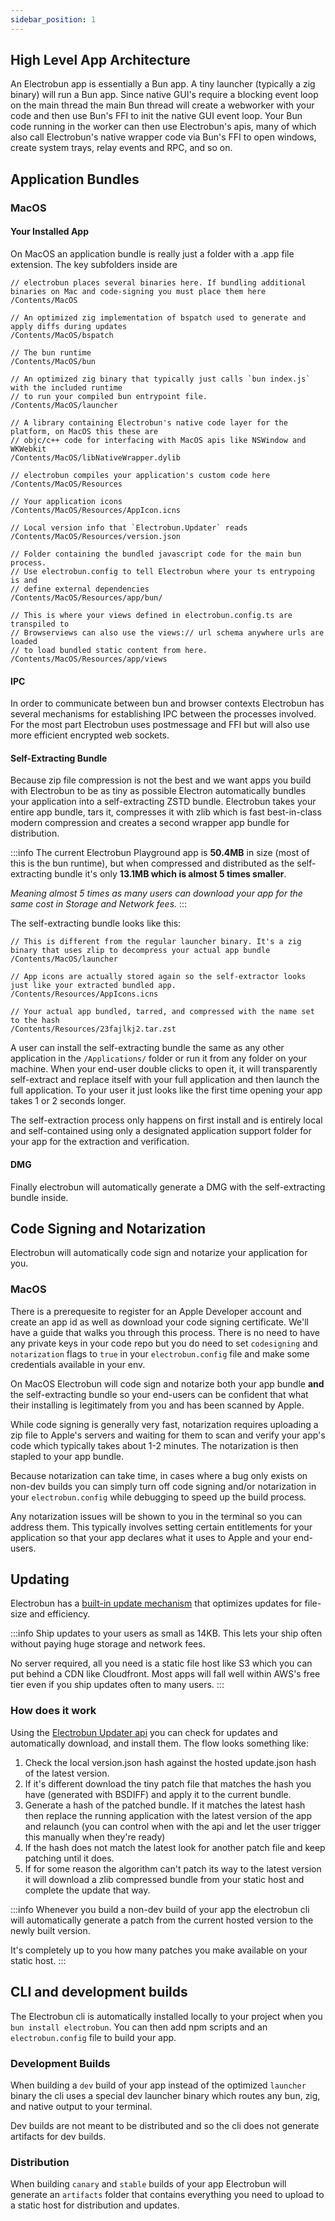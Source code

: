 ```yaml
---
sidebar_position: 1
---
```


## High Level App Architecture
An Electrobun app is essentially a Bun app. A tiny launcher (typically a zig binary) will run a Bun app. Since native GUI's require a blocking event loop on the main thread the main Bun thread will create a webworker with your code and then use Bun's FFI to init the native GUI event loop. Your Bun code running in the worker can then use Electrobun's apis, many of which also call Electrobun's native wrapper code via Bun's FFI to open windows, create system trays, relay events and RPC, and so on.

## Application Bundles

### MacOS

#### Your Installed App

On MacOS an application bundle is really just a folder with a .app file extension. The key subfolders inside are

```
// electrobun places several binaries here. If bundling additional binaries on Mac and code-signing you must place them here
/Contents/MacOS

// An optimized zig implementation of bspatch used to generate and apply diffs during updates
/Contents/MacOS/bspatch

// The bun runtime
/Contents/MacOS/bun

// An optimized zig binary that typically just calls `bun index.js` with the included runtime
// to run your compiled bun entrypoint file.
/Contents/MacOS/launcher

// A library containing Electrobun's native code layer for the platform, on MacOS this these are
// objc/c++ code for interfacing with MacOS apis like NSWindow and WKWebkit
/Contents/MacOS/libNativeWrapper.dylib

// electrobun compiles your application's custom code here
/Contents/MacOS/Resources

// Your application icons
/Contents/MacOS/Resources/AppIcon.icns

// Local version info that `Electrobun.Updater` reads
/Contents/MacOS/Resources/version.json

// Folder containing the bundled javascript code for the main bun process.
// Use electrobun.config to tell Electrobun where your ts entrypoing is and
// define external dependencies
/Contents/MacOS/Resources/app/bun/

// This is where your views defined in electrobun.config.ts are transpiled to
// Browserviews can also use the views:// url schema anywhere urls are loaded
// to load bundled static content from here.
/Contents/MacOS/Resources/app/views
```

#### IPC

In order to communicate between bun and browser contexts Electrobun has several mechanisms for establishing IPC between the processes involved. For the most part Electrobun uses postmessage and FFI but will also use more efficient encrypted web sockets.

#### Self-Extracting Bundle

Because zip file compression is not the best and we want apps you build with Electrobun to be as tiny as possible Electron automatically bundles your application into a self-extracting ZSTD bundle. Electrobun takes your entire app bundle, tars it, compresses it with zlib which is fast best-in-class modern compression and creates a second wrapper app bundle for distribution.

:::info
The current Electrobun Playground app is **50.4MB** in size (most of this is the bun runtime), but when compressed and distributed as the self-extracting bundle it's only **13.1MB which is almost 5 times smaller**.

_Meaning almost 5 times as many users can download your app for the same cost in Storage and Network fees._
:::

The self-extracting bundle looks like this:

```
// This is different from the regular launcher binary. It's a zig binary that uses zlip to decompress your actual app bundle
/Contents/MacOS/launcher

// App icons are actually stored again so the self-extractor looks just like your extracted bundled app.
/Contents/Resources/AppIcons.icns

// Your actual app bundled, tarred, and compressed with the name set to the hash
/Contents/Resources/23fajlkj2.tar.zst
```

A user can install the self-extracting bundle the same as any other application in the `/Applications/` folder or run it from any folder on your machine. When your end-user double clicks to open it, it will transparently self-extract and replace itself with your full application and then launch the full application. To your user it just looks like the first time opening your app takes 1 or 2 seconds longer.

The self-extraction process only happens on first install and is entirely local and self-contained using only a designated application support folder for your app for the extraction and verification.

#### DMG

Finally electrobun will automatically generate a DMG with the self-extracting bundle inside.

## Code Signing and Notarization

Electrobun will automatically code sign and notarize your application for you.

### MacOS

There is a prerequesite to register for an Apple Developer account and create an app id as well as download your code signing certificate. We'll have a guide that walks you through this process. There is no need to have any private keys in your code repo but you do need to set `codesigning` and `notarization` flags to `true` in your `electrobun.config` file and make some credentials available in your env.

On MacOS Electrobun will code sign and notarize both your app bundle **and** the self-extracting bundle so your end-users can be confident that what their installing is legitimately from you and has been scanned by Apple.

While code signing is generally very fast, notarization requires uploading a zip file to Apple's servers and waiting for them to scan and verify your app's code which typically takes about 1-2 minutes. The notarization is then stapled to your app bundle.

Because notarization can take time, in cases where a bug only exists on non-dev builds you can simply turn off code signing and/or notarization in your `electrobun.config` while debugging to speed up the build process.

Any notarization issues will be shown to you in the terminal so you can address them. This typically involves setting certain entitlements for your application so that your app declares what it uses to Apple and your end-users.

## Updating

Electrobun has a [built-in update mechanism](/docs/apis/bun/Updater) that optimizes updates for file-size and efficiency.

:::info
Ship updates to your users as small as 14KB. This lets your ship often without paying huge storage and network fees.

No server required, all you need is a static file host like S3 which you can put behind a CDN like Cloudfront. Most apps will fall well within AWS's free tier even if you ship updates often to many users.
:::

### How does it work

Using the [Electrobun Updater api](/docs/apis/bun/Updater) you can check for updates and automatically download, and install them. The flow looks something like:

1. Check the local version.json hash against the hosted update.json hash of the latest version.
2. If it's different download the tiny patch file that matches the hash you have (generated with BSDIFF) and apply it to the current bundle.
3. Generate a hash of the patched bundle. If it matches the latest hash then replace the running application with the latest version of the app and relaunch (you can control when with the api and let the user trigger this manually when they're ready)
4. If the hash does not match the latest look for another patch file and keep patching until it does.
5. If for some reason the algorithm can't patch its way to the latest version it will download a zlib compressed bundle from your static host and complete the update that way.

:::info
Whenever you build a non-dev build of your app the electrobun cli will automatically generate a patch from the current hosted version to the newly built version.

It's completely up to you how many patches you make available on your static host.
:::

## CLI and development builds

The Electrobun cli is automatically installed locally to your project when you `bun install electrobun`. You can then add npm scripts and an `electrobun.config` file to build your app.

### Development Builds

When building a `dev` build of your app instead of the optimized `launcher` binary the cli uses a special dev launcher binary which routes any bun, zig, and native output to your terminal.

Dev builds are not meant to be distributed and so the cli does not generate artifacts for dev builds.

### Distribution

When building `canary` and `stable` builds of your app Electrobun will generate an `artifacts` folder that contains everything you need to upload to a static host for distribution and updates.
